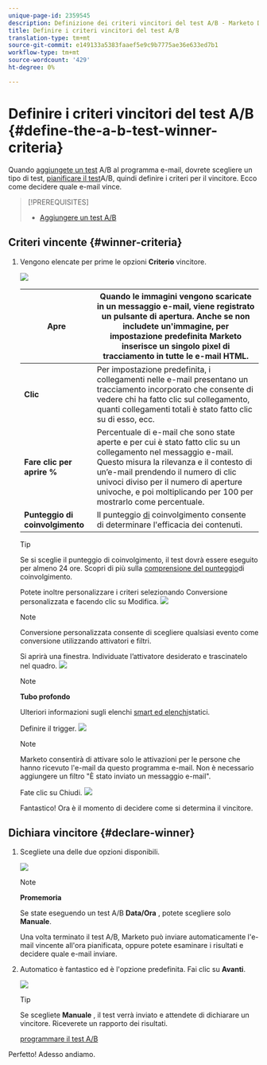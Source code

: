 ```yaml
---
unique-page-id: 2359545
description: Definizione dei criteri vincitori del test A/B - Marketo Docs - Documentazione prodotto
title: Definire i criteri vincitori del test A/B
translation-type: tm+mt
source-git-commit: e149133a5383faaef5e9c9b7775ae36e633ed7b1
workflow-type: tm+mt
source-wordcount: '429'
ht-degree: 0%

---
```



# Definire i criteri vincitori del test A/B {#define-the-a-b-test-winner-criteria}

Quando [aggiungete un test](add-an-a-b-test.md) A/B al programma e-mail, dovrete scegliere un tipo di test, [pianificare il test](schedule-the-a-b-test.md)A/B, quindi definire i criteri per il vincitore. Ecco come decidere quale e-mail vince.

>[!PREREQUISITES]
>
>* [Aggiungere un test A/B](add-an-a-b-test.md)

>



## Criteri vincente {#winner-criteria}

1. Vengono elencate per prime le opzioni **Criterio** vincitore.

   ![](assets/image2014-9-12-15-3a51-3a3.png)

   | **Apre** | Quando le immagini vengono scaricate in un messaggio e-mail, viene registrato un pulsante di apertura. Anche se non includete un&#39;immagine, per impostazione predefinita Marketo inserisce un singolo pixel di tracciamento in tutte le e-mail HTML. |
   |---|---|
   | **Clic** | Per impostazione predefinita, i collegamenti nelle e-mail presentano un tracciamento incorporato che consente di vedere chi ha fatto clic sul collegamento, quanti collegamenti totali è stato fatto clic su di esso, ecc. |
   | **Fare clic per aprire %** | Percentuale di e-mail che sono state aperte e per cui è stato fatto clic su un collegamento nel messaggio e-mail. Questo misura la rilevanza e il contesto di un’e-mail prendendo il numero di clic univoci diviso per il numero di aperture univoche, e poi moltiplicando per 100 per mostrarlo come percentuale. |
   | **Punteggio di coinvolgimento** | Il punteggio [di](http://docs.marketo.com/display/DOCS/Understanding+the+Engagement+Score) coinvolgimento consente di determinare l&#39;efficacia dei contenuti. |

   >[!TIP]
   >
   >Se si sceglie il punteggio di coinvolgimento, il test dovrà essere eseguito per almeno 24 ore. Scopri di più sulla [comprensione del punteggio](../../../../../product-docs/email-marketing/drip-nurturing/reports-and-notifications/understanding-the-engagement-score.md)di coinvolgimento.

   Potete inoltre personalizzare i criteri selezionando Conversione personalizzata e facendo clic su Modifica.
   ![](assets/image2014-9-12-15-3a51-3a53.png)

   >[!NOTE]
   >
   >Conversione personalizzata consente di scegliere qualsiasi evento come conversione utilizzando attivatori e filtri.

   Si aprirà una finestra. Individuate l’attivatore desiderato e trascinatelo nel quadro.
   ![](assets/image2014-9-12-15-3a52-3a18.png)

   >[!NOTE]
   >
   >**Tubo profondo**
   >
   >
   >Ulteriori informazioni sugli elenchi [smart ed elenchi](http://docs.marketo.com/display/docs/smart+lists+and+static+lists)statici.

   Definire il trigger.
   ![](assets/image2014-9-12-15-3a53-3a11.png)

   >[!NOTE]
   >
   >Marketo consentirà di attivare solo le attivazioni per le persone che hanno ricevuto l&#39;e-mail da questo programma e-mail. Non è necessario aggiungere un filtro &quot;È stato inviato un messaggio e-mail&quot;.

   Fate clic su Chiudi.
   ![](assets/image2014-9-12-15-3a53-3a36.png)

   Fantastico! Ora è il momento di decidere come si determina il vincitore.

## Dichiara vincitore {#declare-winner}

1. Scegliete una delle due opzioni disponibili.

   ![](assets/image2014-9-12-15-3a53-3a44.png)

   >[!NOTE]
   >
   >**Promemoria**
   >
   >
   >Se state eseguendo un test A/B **Data/Ora** , potete scegliere solo **Manuale**.

   Una volta terminato il test A/B, Marketo può inviare automaticamente l&#39;e-mail vincente all&#39;ora pianificata, oppure potete esaminare i risultati e decidere quale e-mail inviare.

1. Automatico è fantastico ed è l&#39;opzione predefinita. Fai clic su **Avanti**.

   ![](assets/image2014-9-12-15-3a54-3a35.png)

   >[!TIP]
   >
   >Se scegliete **Manuale** , il test verrà inviato e attendete di dichiarare un vincitore. Riceverete un rapporto dei risultati.

   [programmare il test A/B](schedule-the-a-b-test.md)

Perfetto! Adesso andiamo.
